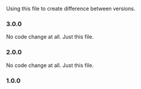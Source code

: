 Using this file to create difference between versions.

### 3.0.0

No code change at all. Just this file.

### 2.0.0

No code change at all. Just this file.

### 1.0.0
